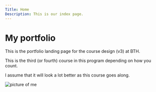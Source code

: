 ```yaml
---
Title: Home
Description: This is our index page.
---
```


My portfolio
==========================

This is the portfolio landing page for the course design (v3) at BTH.

This is the third (or fourth) course in this program depending on how you count.

I assume that it will look a lot better as this course goes along.

![picture of me](%assets_url%/img/me.jpg "Picture of Me")
